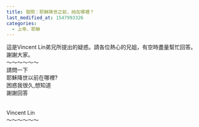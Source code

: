 ```yaml
---
title: 發問：耶穌降世之前，祂在哪裡？
last_modified_at: 1547993326
categories:
  - 上帝、耶穌
---
```


這是Vincent Lin弟兄所提出的疑惑。請各位熱心的兄姐，有空時盡量幫忙回答。謝謝大家。<br><!--more-->～～～～～～<br>請問一下<br>耶穌降世以前在哪裡?<br>困惑我很久,想知道<br>謝謝回答<br> <br><br>Vincent Lin<br>～～～～～～<br>
